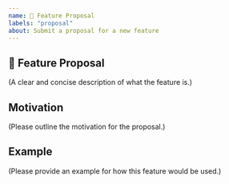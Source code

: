 ```yaml
---
name: 🚀 Feature Proposal
labels: "proposal"
about: Submit a proposal for a new feature
---
```


## 🚀 Feature Proposal

(A clear and concise description of what the feature is.)

## Motivation

(Please outline the motivation for the proposal.)

## Example

(Please provide an example for how this feature would be used.)
